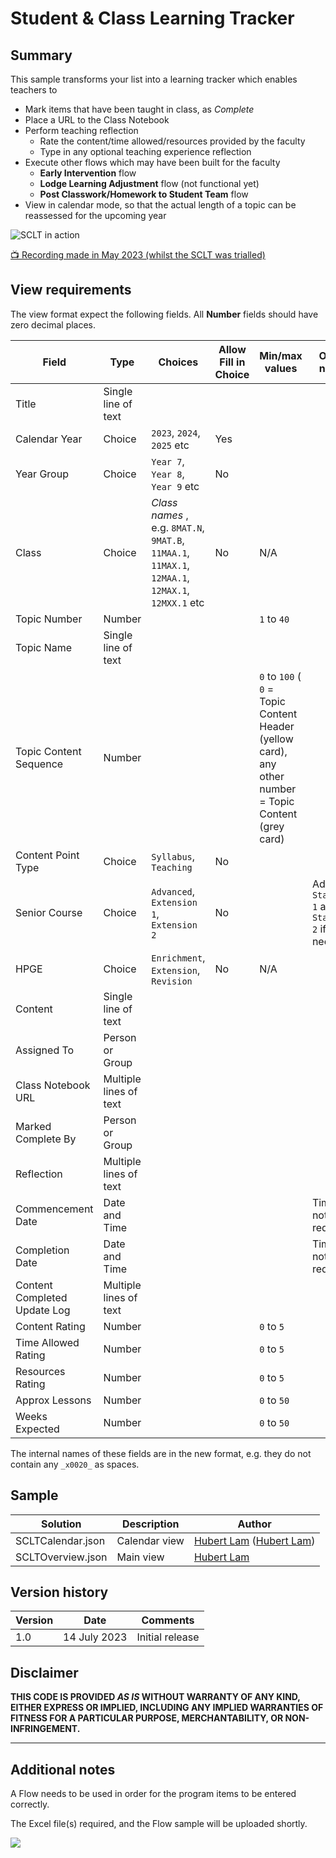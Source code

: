 # Student & Class Learning Tracker

## Summary

This sample transforms your list into a learning tracker which enables teachers to 
- Mark items that have been taught in class, as _Complete_
- Place a URL to the Class Notebook
- Perform teaching reflection
  - Rate the content/time allowed/resources provided by the faculty
  - Type in any optional teaching experience reflection
- Execute other flows which may have been built for the faculty
  - **Early Intervention** flow
  - **Lodge Learning Adjustment** flow (not functional yet)
  - **Post Classwork/Homework to Student Team** flow
- View in calendar mode, so that the actual length of a topic can be reassessed for the upcoming year

![SCLT in action](/StudentClassLearningTracker/SCLT.gif)

[📺 Recording made in May 2023 (whilst the SCLT was trialled)](https://youtu.be/MJj9jWLtQQU)

## View requirements
The view format expect the following fields. All **Number** fields should have zero decimal places.

Field |Type | Choices | Allow Fill in Choice | Min/max values | Other notes
--------|---------|--------|---------|---------|---------
Title	| Single line of text	 | | 
Calendar Year | Choice | `2023`, `2024`, `2025` etc | Yes  |  | 
Year Group | Choice	| `Year 7`, `Year 8`, `Year 9` etc | No |  | 
Class	| Choice | _Class names_ , e.g. `8MAT.N`, `9MAT.B`, `11MAA.1`, `11MAX.1`, `12MAA.1`, `12MAX.1`, `12MXX.1` etc | No | N/A
Topic Number | Number	|| | `1` to `40`
Topic Name | Single line of text | | 
Topic Content Sequence | Number	| | | `0` to `100` ( `0` = Topic Content Header (yellow card), any other number = Topic Content (grey card)
Content Point Type | Choice	| `Syllabus`, `Teaching` | No | 
Senior Course | Choice | `Advanced`, `Extension 1`, `Extension 2` | No |  | Add `Standard 1` and `Standard 2` if needed
HPGE | Choice	| `Enrichment`, `Extension`, `Revision` | No | N/A
Content	| Single line of text	
Assigned To	| Person or Group	
Class Notebook URL | Multiple lines of text	
Marked Complete By | Person or Group	
Reflection |	Multiple lines of text	
Commencement Date	| Date and Time	| | | | Time not required
Completion Date | Date and Time	| | | | Time not required
Content Completed Update Log | Multiple lines of text	
Content Rating | Number	| | | `0` to `5` | 
Time Allowed Rating | Number	| | | `0` to `5` | 
Resources Rating | Number	| | | `0` to `5` | 
Approx Lessons | Number	| | | `0` to `50` | 
Weeks Expected | Number| | | `0` to `50` | 

The internal names of these fields are in the new format, e.g. they do not contain any `_x0020_` as spaces.


## Sample

Solution| Description | Author
--------|---------|---------
SCLTCalendar.json | Calendar view | [Hubert Lam](https://github.com/z3019494) ([Hubert Lam](https://twitter.com/z3019494))
SCLTOverview.json | Main view | [Hubert Lam](https://twitter.com/z3019494)

## Version history

Version|Date|Comments
-------|----|--------
1.0|14 July 2023|Initial release

## Disclaimer

**THIS CODE IS PROVIDED *AS IS* WITHOUT WARRANTY OF ANY KIND, EITHER EXPRESS OR IMPLIED, INCLUDING ANY IMPLIED WARRANTIES OF FITNESS FOR A PARTICULAR PURPOSE, MERCHANTABILITY, OR NON-INFRINGEMENT.**

---

## Additional notes
A Flow needs to be used in order for the program items to be entered correctly.

The Excel file(s) required, and the Flow sample will be uploaded shortly.

<img src="https://pnptelemetry.azurewebsites.net/list-formatting/view-samples/student-class-learning-tracker" />
